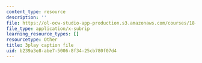 ```yaml
---
content_type: resource
description: ''
file: https://ol-ocw-studio-app-production.s3.amazonaws.com/courses/18-06sc-linear-algebra-fall-2011/b239a3e8abe750068f3425cb780f07d4_HEQuN0QELSQ.vtt
file_type: application/x-subrip
learning_resource_types: []
resourcetype: Other
title: 3play caption file
uid: b239a3e8-abe7-5006-8f34-25cb780f07d4
---
```

